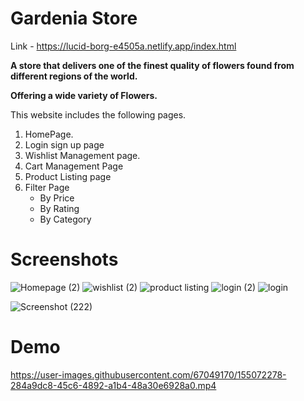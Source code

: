 # Gardenia Store                            
 Link - https://lucid-borg-e4505a.netlify.app/index.html

**A store that delivers one of the finest quality of flowers found from different regions of the world.**

  **Offering a wide variety of Flowers.**

This website includes the following pages.

1. HomePage.
2. Login sign up page
3. Wishlist Management page.
4. Cart Management Page
5. Product Listing page
6. Filter Page
     - By Price
     - By Rating 
     - By Category
  # Screenshots
![Homepage (2)](https://user-images.githubusercontent.com/67049170/155066899-d3557562-7b23-45ff-b5b2-95918a06b7a1.png)
![wishlist (2)](https://user-images.githubusercontent.com/67049170/155066908-77a03c3f-0f27-478e-bf2b-484079f157ad.png)
![product listing](https://user-images.githubusercontent.com/67049170/155066914-92e5e305-d449-4bae-a014-77867e76fc4e.png)
![login (2)](https://user-images.githubusercontent.com/67049170/155066922-e14ea976-29b0-4141-ad99-8ffc35d9da4f.png)
![login](https://user-images.githubusercontent.com/67049170/155072504-f1b7597e-26ae-4cfb-b365-2b4dcfcead4c.png)

![Screenshot (222)](https://user-images.githubusercontent.com/67049170/155067114-d881a3cc-24d6-452c-962e-070eee301b71.png)

# Demo
https://user-images.githubusercontent.com/67049170/155072278-284a9dc8-45c6-4892-a1b4-48a30e6928a0.mp4





